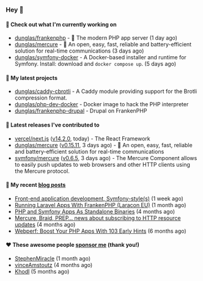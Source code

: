 ### Hey 👋

#### 👷 Check out what I'm currently working on

- [dunglas/frankenphp](https://github.com/dunglas/frankenphp) - 🧟 The modern PHP app server (1 day ago)
- [dunglas/mercure](https://github.com/dunglas/mercure) - 🪽 An open, easy, fast, reliable and battery-efficient solution for real-time communications (3 days ago)
- [dunglas/symfony-docker](https://github.com/dunglas/symfony-docker) - A Docker-based installer and runtime for Symfony. Install: download and `docker compose up`. (5 days ago)

#### 🌱 My latest projects

- [dunglas/caddy-cbrotli](https://github.com/dunglas/caddy-cbrotli) - A Caddy module providing support for the Brotli compression format.
- [dunglas/php-dev-docker](https://github.com/dunglas/php-dev-docker) - Docker image to hack the PHP interpreter
- [dunglas/frankenphp-drupal](https://github.com/dunglas/frankenphp-drupal) - Drupal on FrankenPHP

#### 🔭 Latest releases I've contributed to

- [vercel/next.js](https://github.com/vercel/next.js) ([v14.2.0](https://github.com/vercel/next.js/releases/tag/v14.2.0), today) - The React Framework
- [dunglas/mercure](https://github.com/dunglas/mercure) ([v0.15.11](https://github.com/dunglas/mercure/releases/tag/v0.15.11), 3 days ago) - 🪽 An open, easy, fast, reliable and battery-efficient solution for real-time communications
- [symfony/mercure](https://github.com/symfony/mercure) ([v0.6.5](https://github.com/symfony/mercure/releases/tag/v0.6.5), 3 days ago) - The Mercure Component allows to easily push updates to web browsers and other HTTP clients using the Mercure protocol.

#### 📜 My recent [blog posts](https://dunglas.fr)

- [Front-end application development, Symfony-style(s)](https://dunglas.dev/2024/04/front-end-application-development-symfony-styles/) (1 week ago)
- [Running Laravel Apps With FrankenPHP (Laracon EU)](https://dunglas.dev/2024/02/running-laravel-apps-with-frankenphp-laracon-eu/) (1 month ago)
- [PHP and Symfony Apps As Standalone Binaries](https://dunglas.dev/2023/12/php-and-symfony-apps-as-standalone-binaries/) (4 months ago)
- [Mercure, Braid, PREP… news about subscribing to HTTP resource updates](https://dunglas.dev/2023/11/mercure-braid-prep-news-about-subscribing-to-http-resource-updates/) (4 months ago)
- [Webperf: Boost Your PHP Apps With 103 Early Hints](https://dunglas.dev/2023/10/webperf-boost-your-php-apps-with-103-early-hints/) (6 months ago)

#### ❤️ These awesome people [sponsor me](https://github.com/sponsors/dunglas) (thank you!)

- [StephenMiracle](https://github.com/StephenMiracle) (1 month ago)
- [vinceAmstoutz](https://github.com/vinceAmstoutz) (4 months ago)
- [Khodl](https://github.com/Khodl) (5 months ago)
